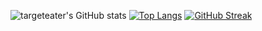 ![targeteater's GitHub stats](https://github-readme-stats.vercel.app/api?username=targeteater&show_icons=true&theme=dark)
[![Top Langs](https://github-readme-stats.vercel.app/api/top-langs/?username=targeteater&layout=donut&theme=dark)](https://github.com/anuraghazra/github-readme-stats)
[![GitHub Streak](https://github-readme-streak-stats.herokuapp.com/?user=targeteater&theme=dark)](https://git.io/streak-stats)

<!--
**targeteater/targeteater** is a ✨ _special_ ✨ repository because its `README.md` (this file) appears on your GitHub profile.

Here are some ideas to get you started:

- 🔭 I’m currently working on ...
- 🌱 I’m currently learning ...
- 👯 I’m looking to collaborate on ...
- 🤔 I’m looking for help with ...
- 💬 Ask me about ...
- 📫 How to reach me: ...
- 😄 Pronouns: ...
- ⚡ Fun fact: ...
-->
